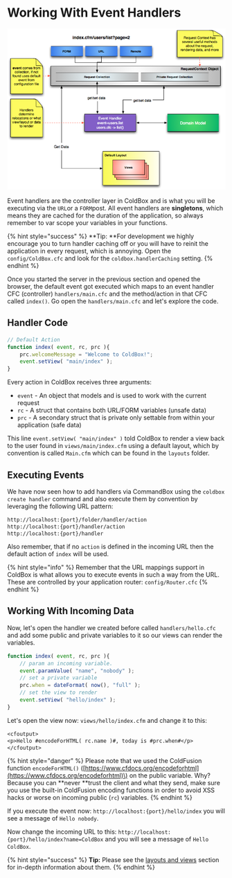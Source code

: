 # Working With Event Handlers

![](../../.gitbook/assets/coldboxsimplemvc.png)

Event handlers are the controller layer in ColdBox and is what you will be executing via the `URL`or a `FORM`post. All event handlers are **singletons**, which means they are cached for the duration of the application, so always remember to var scope your variables in your functions.

{% hint style="success" %}
**Tip: **For development we highly encourage you to turn handler caching off or you will have to reinit the application in every request, which is annoying. Open the `config/ColdBox.cfc` and look for the `coldbox.handlerCaching` setting.
{% endhint %}

Once you started the server in the previous section and opened the browser, the default event got executed which maps to an event handler CFC \(controller\) `handlers/main.cfc` and the method/action in that CFC called `index()`. Go open the `handlers/main.cfc` and let's explore the code.

## Handler Code

```javascript
// Default Action
function index( event, rc, prc ){
    prc.welcomeMessage = "Welcome to ColdBox!";
    event.setView( "main/index" );
}
```

Every action in ColdBox receives three arguments:

* `event` - An object that models and is used to work with the current request
* `rc` - A struct that contains both URL/FORM variables \(unsafe data\)
* `prc` - A secondary struct that is private only settable from within your application \(safe data\)

This line `event.setView( "main/index" )` told ColdBox to render a view back to the user found in `views/main/index.cfm` using a default layout, which by convention is called `Main.cfm` which can be found in the `layouts` folder.

## Executing Events

We have now seen how to add handlers via CommandBox using the `coldbox create handler` command and also execute them by convention by leveraging the following URL pattern:

```text
http://localhost:{port}/folder/handler/action
http://localhost:{port}/handler/action
http://localhost:{port}/handler
```

Also remember, that if no `action` is defined in the incoming URL then the default action of `index` will be used.

{% hint style="info" %}
Remember that the URL mappings support in ColdBox is what allows you to execute events in such a way from the URL. These are controlled by your application router: `config/Router.cfc`
{% endhint %}

## Working With Incoming Data

Now, let's open the handler we created before called `handlers/hello.cfc` and add some public and private variables to it so our views can render the variables.

```javascript
function index( event, rc, prc ){
    // param an incoming variable.
    event.paramValue( "name", "nobody" );
    // set a private variable
    prc.when = dateFormat( now(), "full" );
    // set the view to render
    event.setView( "hello/index" );
}
```

Let's open the view now: `views/hello/index.cfm` and change it to this:

```markup
<cfoutput>
<p>Hello #encodeForHTML( rc.name )#, today is #prc.when#</p>
</cfoutput>
```

{% hint style="danger" %}
Please note that we used the ColdFusion function `encodeForHTML()` \([https://www.cfdocs.org/encodeforhtml](https://www.cfdocs.org/encodeforhtml)\) on the public variable. Why? Because you can **never **trust the client and what they send, make sure you use the built-in ColdFusion encoding functions in order to avoid XSS hacks or worse on incoming public \(`rc`\) variables.
{% endhint %}

If you execute the event now: `http://localhost:{port}/hello/index` you will see a message of `Hello nobody`.

Now change the incoming URL to this: `http://localhost:{port}/hello/index?name=ColdBox` and you will see a message of `Hello ColdBox`.

{% hint style="success" %}
**Tip:** Please see the [layouts and views](../../the-basics/layouts-and-views/) section for in-depth information about them.
{% endhint %}

